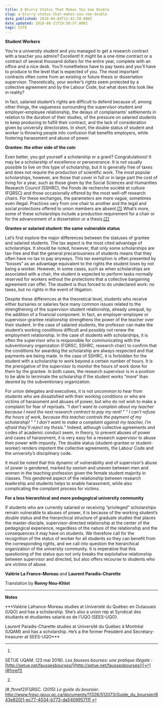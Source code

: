 ```yaml
---
title: A Blurry Status That Makes You See Double
slug: a-blurry-status-that-makes-you-see-double
date_published: 2018-04-04T12:42:20.000Z
date_updated: 2018-08-21T19:58:57.000Z
tags: CUTE
---
```


**Student Workers**

You’re a university student and you managed to get a research contract with a teacher you admire? Excellent! It might be a one-time contract or a contract of several thousand dollars for the entire year, complete with an office and a nice desk. You’ll nonetheless have to pay taxes and you’ll have to produce to the level that is expected of you. The most important contracts often come from an existing or future thesis or dissertation supervisor. Theoretically, your worker’s rights seem protected by a collective agreement and by the Labour Code, but what does this look like in reality?

In fact, salaried student’s rights are difficult to defend because of, among other things, the vagueness surrounding the supervisor-student and employer-employee relationship, the delays of complainants’ settlements in relation to the duration of their studies, of the pressure on salaried students to keep producing to fulfill their contract, and the lack of consideration given by university directorates. In short, the double status of student and worker is throwing people into confusion that benefits employers, while fostering harassment and abuse of power.

**Grantee: the other side of the coin**

Even better, you got yourself a scholarship or a grant? Congratulations! It may be a scholarship of excellence or perseverance. It is not usually possible to live on this type of scholarship, but it is generally free of taxes and does not require the production of scientific work. The most popular scholarships, however, are those that cover in full or in large part the cost of living for a year, such as those given by the Social Sciences and Humanities Research Council (SSHRC), the Fonds de recherche société et culture (FQRSC) and those occasionally offered by the most well-off research chairs. For these exchanges, the parameters are more vague, sometimes even illegal. Practices vary from one chair to another and the legal and social protections offered to union members are absent.[[1]](#fn1) What’s more, some of these scholarships include a production requirement for a chair or for the advancement of a dissertation or a thesis.[[2]](#fn2)

**Grantee or salaried student: the same vulnerable status**

Let’s first explore the major differences between the statuses of grantee and salaried students. The tax aspect is the most cited advantage of scholarships. It should be noted, however, that only some scholarships are tax-free and that the general precariousness of students means that they often have no tax to pay anyways. This tax exemption is often presented by “bosses” as an advantage equivalent to the rights the student loses by not being a worker. However, in some cases, such as when scholarships are associated with a chair, the student is expected to perform tasks normally reserved for workers without the protections that a collective bargaining agreement can offer. The student is thus forced to do undeclared work: no taxes, but no rights in the event of litigation.

Despite these differences at the theoretical level, students who receive either bursaries or salaries face many common issues related to the strengthening of the supervisor-student relationship, already unequal, by the addition of a financial component. In fact, an employer-employee or supervisor-grantee relationship strengthens the power of the teacher over their student. In the case of salaried students, the professor can make the student’s working conditions difficult and possibly not renew the employment relationship. In the case of students with scholarships, it is often the supervisor who is responsible for communicating with the subventionary organization (FQRSC, SSHRC, research chair) to confirm that the conditions for awarding the scholarship are always respected and that payments are being made. In the case of SSHRC, it is forbidden for the student with a scholarship to work beyond a certain number of hours. It is the prerogative of the supervisor to monitor the hours of work done for them by the grantee. In both cases, the research supervisor is in a position to be able to terminate the scholarship if the student works “more” than desired by the subventionary organization.

For union delegates and executives, it is not uncommon to hear from students who are dissatisfied with their working conditions or who are victims of harassment and abuses of power, but who do not wish to make a complaint for fear of reprisals. “*I don’t want to complain about my teacher because I need the next research contract to pay my rent!* ” “ *I can’t refuse the hours of work, because this teacher controls the payment of my scholarship!* ” “ *I don’t want to make a complaint against my teacher, I’m afraid they’ll reject my thesis.*” Indeed, although collective agreements and codes of academic conduct seem, in theory, to prevent abuses of power and cases of harassment, it is very easy for a research supervisor to abuse their power with impunity. The double status (student-grantee or student-worker) renders impotent the collective agreements, the Labour Code and the university’s disciplinary code.

It must be noted that this dynamic of vulnerability and of supervisor’s abuse of power is gendered, marked by sexism and uneven between men and women in the teaching profession given the female student majority in classes. This gendered aspect of the relationship between research leadership and students helps to enable harassment, while also complicating the complaint process for victims.

**For a less hierarchical and more pedagogical university community**

If students who are currently salaried or receiving “privileged” scholarships remain vulnerable to abuses of power, it is because of the working student’s double status and the hierarchical structure of graduate studies that places the master-disciple, supervisor-directed relationship at the center of the pedagogical experience, regardless of the nature of the relationship and the consequences it may have on students. We therefore call for the recognition of the status of worker for all students so they can benefit from the corresponding rights, and we call into question the hierarchical organization of the university community. It is imperative that this questioning of the status quo not only breaks the exploitative relationship between supervisor and directed, but also offers recourse to students who are victims of abuse.

**Valérie La France-Moreau** and **Laurent Paradis-Charette**

Translation by **Ronny Nou-Khlot**

---

**Notes**

***Valérie Lafrance-Moreau studies at Université du Québec en Outaouais (UQO) and has a scholarship. She’s also a union rep at Syndicat des étudiants et étudiantes salarié.es de l’UQO (SEES-UQO).

Laurent Paradis-Charette studies at Université du Québec à Montréal (UQAM) and has a scholarship. He’s a the former President and Secretary-treasurer at SEES-UQO***

---

1. 
SÉTUE UQAM. (23 mai 2016). *Les fausses bourses: une pratique illégale :*[http://setue.net/faussesbourses/](http://setue.net/faussesbourses/)[↩︎](#fnref1)

2. 
(#_ftnref2)FQRSC. (2015) *Le guide du boursier*.
[http://www.frqsc.gouv.qc.ca/documents/11326/512073/Guide_du_boursier/843e820)1-ec77-4034-b773-da540995711f
](http://www.frqsc.gouv.qc.ca/documents/11326/512073/Guide_du_boursier/843e8201-ec77-4034-b773-da540995711f)[↩︎](#fnref2)
